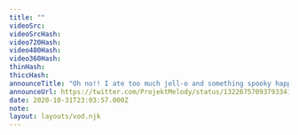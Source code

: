 ```yaml
---
title: ""
videoSrc: 
videoSrcHash: 
video720Hash: 
video480Hash: 
video360Hash: 
thinHash: 
thiccHash: 
announceTitle: "Oh no!! I ate too much jell-o and something spooky happened!!! (why am I so sticky?!!!)"
announceUrl: https://twitter.com/ProjektMelody/status/1322675709379334146
date: 2020-10-31T23:03:57.000Z
note: 
layout: layouts/vod.njk
---
```

